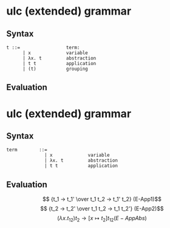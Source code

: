 # ulc (extended) grammar

## Syntax

```
t ::=                 term:
      | x             variable
      | λx. t         abstraction
      | t t           application
      | (t)           grouping
```

## Evaluation

# ulc (extended) grammar

## Syntax

```
term        ::=
              | x             variable
              | λx. t         abstraction
              | t t           application
```

## Evaluation

$$ {t_1 → t_1' \over t_1 t_2 → t_1' t_2} (E-App1)$$
$$ {t_2 → t_2' \over t_1 t_2 → t_1 t_2'} (E-App2)$$
$$ {(λx.t_12) t_2 → [x ↦ t_2]t_12} (E-AppAbs)$$

